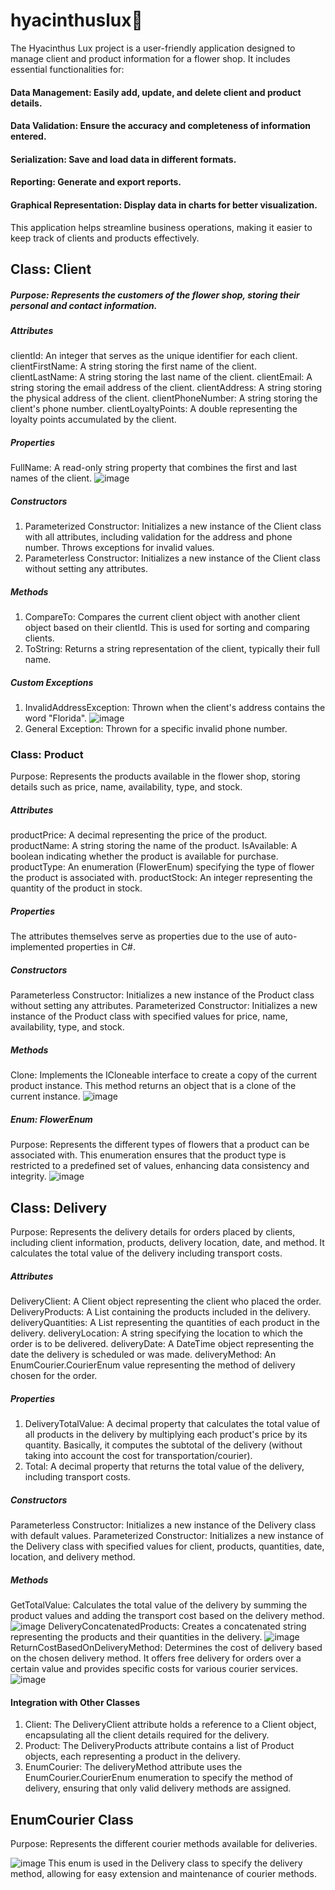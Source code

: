 # hyacinthuslux🌸
The Hyacinthus Lux project is a user-friendly application designed to manage client and product information for a flower shop.
It includes essential functionalities for:

#### Data Management: Easily add, update, and delete client and product details.
#### Data Validation: Ensure the accuracy and completeness of information entered.
#### Serialization: Save and load data in different formats.
#### Reporting: Generate and export reports.
#### Graphical Representation: Display data in charts for better visualization.
This application helps streamline business operations, making it easier to keep track of clients and products effectively.
## Class: Client
##### Purpose: Represents the customers of the flower shop, storing their personal and contact information.

##### Attributes
clientId: An integer that serves as the unique identifier for each client.
clientFirstName: A string storing the first name of the client.
clientLastName: A string storing the last name of the client.
clientEmail: A string storing the email address of the client.
clientAddress: A string storing the physical address of the client.
clientPhoneNumber: A string storing the client's phone number.
clientLoyaltyPoints: A double representing the loyalty points accumulated by the client.

##### Properties
FullName: A read-only string property that combines the first and last names of the client.
![image](https://github.com/elngbr/hyacinthuslux/assets/142832941/68737645-6abe-4d0b-912f-2832682ca433)

##### Constructors
1) Parameterized Constructor: Initializes a new instance of the Client class with all attributes,
including validation for the address and phone number. Throws exceptions for invalid values.
2) Parameterless Constructor: Initializes a new instance of the Client class without setting any attributes.

##### Methods
1) CompareTo: Compares the current client object with another client object based on their clientId. This is used for sorting and comparing clients.
2) ToString: Returns a string representation of the client, typically their full name.

##### Custom Exceptions
1) InvalidAddressException: Thrown when the client's address contains the word "Florida".
   ![image](https://github.com/elngbr/hyacinthuslux/assets/142832941/eb9a14ac-9fef-4887-9bef-88c9c2561ecd)
2) General Exception: Thrown for a specific invalid phone number.


### Class: Product
Purpose: Represents the products available in the flower shop, storing details such as price, name, availability, type, and stock.

##### Attributes
productPrice: A decimal representing the price of the product.
productName: A string storing the name of the product.
IsAvailable: A boolean indicating whether the product is available for purchase.
productType: An enumeration (FlowerEnum) specifying the type of flower the product is associated with.
productStock: An integer representing the quantity of the product in stock.

##### Properties
The attributes themselves serve as properties due to the use of auto-implemented properties in C#.

##### Constructors
Parameterless Constructor: Initializes a new instance of the Product class without setting any attributes.
Parameterized Constructor: Initializes a new instance of the Product class with specified values for price, name, availability, type, and stock.

##### Methods
Clone: Implements the ICloneable interface to create a copy of the current product instance. This method returns an object that is a clone of the current instance.
![image](https://github.com/elngbr/hyacinthuslux/assets/142832941/3efc3210-0b34-4cdc-be3f-6bec48392cb0)

##### Enum: FlowerEnum
Purpose: Represents the different types of flowers that a product can be associated with. This enumeration ensures that the product type is restricted
to a predefined set of values, enhancing data consistency and integrity.
![image](https://github.com/elngbr/hyacinthuslux/assets/142832941/0e7e0e6f-f4ca-4093-af0f-0a8c31ff71ce)


## Class: Delivery
Purpose: Represents the delivery details for orders placed by clients, including client information, products, delivery location, date, and method. It calculates the total value of the delivery including transport costs.

##### Attributes
DeliveryClient: A Client object representing the client who placed the order.
DeliveryProducts: A List<Product> containing the products included in the delivery.
deliveryQuantities: A List<int> representing the quantities of each product in the delivery.
deliveryLocation: A string specifying the location to which the order is to be delivered.
deliveryDate: A DateTime object representing the date the delivery is scheduled or was made.
deliveryMethod: An EnumCourier.CourierEnum value representing the method of delivery chosen for the order.

##### Properties
1) DeliveryTotalValue: A decimal property that calculates the total value of all products in the delivery by multiplying each product's price by its quantity.
Basically, it computes the subtotal of the delivery (without taking into account the cost for transportation/courier).
2) Total: A decimal property that returns the total value of the delivery, including transport costs.

##### Constructors
Parameterless Constructor: Initializes a new instance of the Delivery class with default values.
Parameterized Constructor: Initializes a new instance of the Delivery class with specified values for client, products, quantities, date, location, and delivery method.

##### Methods
GetTotalValue: Calculates the total value of the delivery by summing the product values and adding the transport cost based on the delivery method.
![image](https://github.com/elngbr/hyacinthuslux/assets/142832941/1720c520-07ea-4686-98f7-9180e790c7ae)
DeliveryConcatenatedProducts: Creates a concatenated string representing the products and their quantities in the delivery.
![image](https://github.com/elngbr/hyacinthuslux/assets/142832941/b7ab0f85-1dc5-46ab-b3eb-f8d9c709df13)
ReturnCostBasedOnDeliveryMethod: Determines the cost of delivery based on the chosen delivery method. It offers free delivery for orders over a certain value and provides specific costs for various courier services.
![image](https://github.com/elngbr/hyacinthuslux/assets/142832941/a63a3b15-52a4-4e17-b166-5b75e5439364)

#### Integration with Other Classes
1) Client: The DeliveryClient attribute holds a reference to a Client object, encapsulating all the client details required for the delivery.
2) Product: The DeliveryProducts attribute contains a list of Product objects, each representing a product in the delivery.
3) EnumCourier: The deliveryMethod attribute uses the EnumCourier.CourierEnum enumeration to specify the method of delivery, ensuring that only valid delivery methods are assigned.

## EnumCourier Class
Purpose: Represents the different courier methods available for deliveries.

![image](https://github.com/elngbr/hyacinthuslux/assets/142832941/ff05affc-a8c2-4553-8026-c20f53ebad4d)
This enum is used in the Delivery class to specify the delivery method, allowing for easy extension and maintenance of courier methods.
   

